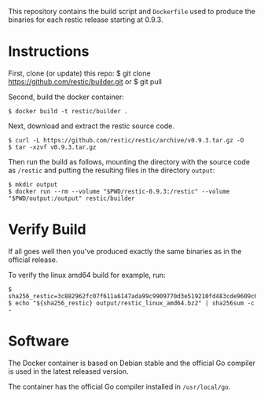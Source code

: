 This repository contains the build script and `Dockerfile` used to produce the
binaries for each restic release starting at 0.9.3.

Instructions
============

First, clone (or update) this repo:
    $ git clone https://github.com/restic/builder.git
    or 
    $ git pull

Second, build the docker container:

    $ docker build -t restic/builder .

Next, download and extract the restic source code.

    $ curl -L https://github.com/restic/restic/archive/v0.9.3.tar.gz -O
    $ tar -xzvf v0.9.3.tar.gz

Then run the build as follows, mounting the directory with the source code as `/restic` and putting the resulting files in the directory `output`:

    $ mkdir output
    $ docker run --rm --volume "$PWD/restic-0.9.3:/restic" --volume "$PWD/output:/output" restic/builder

Verify Build
============
If all goes well then you've produced exactly the same binaries as in the official release.

To verify the linux amd64 build for example, run:

    $ sha256_restic=3c882962fc07f611a6147ada99c9909770d3e519210fd483cde9609c6bdd900c
    $ echo "${sha256_restic} output/restic_linux_amd64.bz2" | sha256sum -c -

Software
========

The Docker container is based on Debian stable and the official Go compiler is
used in the latest released version.

The container has the official Go compiler installed in `/usr/local/go`.
